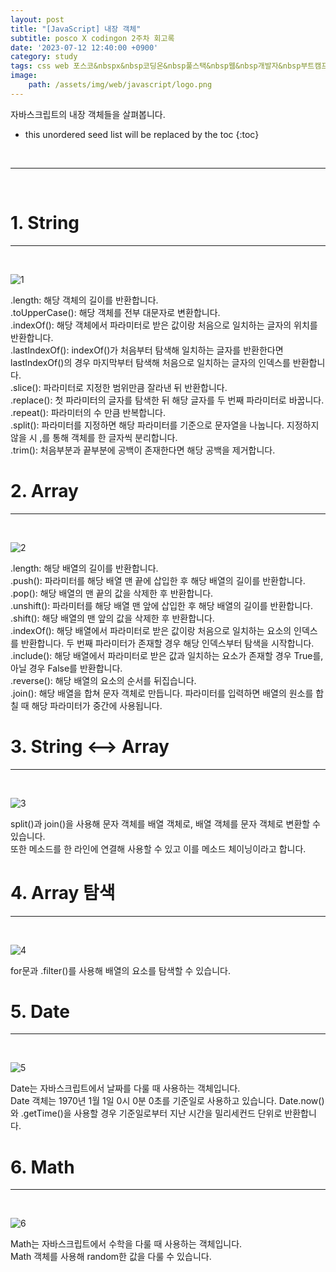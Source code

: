 ```yaml
---
layout: post
title: "[JavaScript] 내장 객체"
subtitle: posco X codingon 2주차 회고록
date: '2023-07-12 12:40:00 +0900'
category: study
tags: css web 포스코&nbspx&nbsp코딩온&nbsp풀스택&nbsp웹&nbsp개발자&nbsp부트캠프&nbsp8기
image:
    path: /assets/img/web/javascript/logo.png
---
```


자바스크립트의 내장 객체들을 살펴봅니다.<br>

<!--more-->

* this unordered seed list will be replaced by the toc
{:toc}
<br>



---
<br>

# 1. String
---
<br>

![1](/assets/img/web/javascript/2023-07-12-[JavaScript]_내장_객체/a.png)
<br>

.length: 해당 객체의 길이를 반환합니다.<br>
.toUpperCase(): 해당 객체를 전부 대문자로 변환합니다.<br>
.indexOf(): 해당 객체에서 파라미터로 받은 값이랑 처음으로 일치하는 글자의 위치를 반환합니다.<br>
.lastIndexOf(): indexOf()가 처음부터 탐색해 일치하는 글자를 반환한다면 lastIndexOf()의 경우 마지막부터 탐색해 처음으로 일치하는 글자의 인덱스를 반환합니다.<br>
.slice(): 파라미터로 지정한 범위만큼 잘라낸 뒤 반환합니다.<br>
.replace(): 첫 파라미터의 글자를 탐색한 뒤 해당 글자를 두 번째 파라미터로 바꿉니다.<br>
.repeat(): 파라미터의 수 만큼 반복합니다.<br>
.split(): 파라미터를 지정하면 해당 파라미터를 기준으로 문자열을 나눕니다. 지정하지 않을 시 ,를 통해 객체를 한 글자씩 분리합니다.<br>
.trim(): 처음부분과 끝부분에 공백이 존재한다면 해당 공백을 제거합니다.<br>

# 2. Array
---
<br>

![2](/assets/img/web/javascript/2023-07-12-[JavaScript]_내장_객체/b.png)
<br>

.length: 해당 배열의 길이를 반환합니다.<br>
.push(): 파라미터를 해당 배열 맨 끝에 삽입한 후 해당 배열의 길이를 반환합니다.<br>
.pop(): 해당 배열의 맨 끝의 값을 삭제한 후 반환합니다.<br>
.unshift(): 파라미터를 해당 배열 맨 앞에 삽입한 후 해당 배열의 길이를 반환합니다.<br>
.shift(): 해당 배열의 맨 앞의 값을 삭제한 후 반환합니다.<br>
.indexOf(): 해당 배열에서 파라미터로 받은 값이랑 처음으로 일치하는 요소의 인덱스를 반환합니다. 두 번째 파라미터가 존재할 경우 해당 인덱스부터 탐색을 시작합니다.<br>
.include(): 해당 배열에서 파라미터로 받은 값과 일치하는 요소가 존재할 경우 True를, 아닐 경우 False를 반환합니다.<br>
.reverse(): 해당 배열의 요소의 순서를 뒤집습니다.<br>
.join(): 해당 배열을 합쳐 문자 객체로 만듭니다. 파라미터를 입력하면 배열의 원소를 합칠 때 해당 파라미터가 중간에 사용됩니다.<br>


# 3. String \<--\> Array
---
<br>

![3](/assets/img/web/javascript/2023-07-12-[JavaScript]_내장_객체/c.png)
<br>

split()과 join()을 사용해 문자 객체를 배열 객체로, 배열 객체를 문자 객체로 변환할 수 있습니다.<br>
또한 메소드를 한 라인에 연결해 사용할 수 있고 이를 메소드 체이닝이라고 합니다.<br>


# 4. Array 탐색
---
<br>

![4](/assets/img/web/javascript/2023-07-12-[JavaScript]_내장_객체/d.png)
<br>

for문과 .filter()를 사용해 배열의 요소를 탐색할 수 있습니다.<br>


# 5. Date
---
<br>

![5](/assets/img/web/javascript/2023-07-12-[JavaScript]_내장_객체/e.png)
<br>

Date는 자바스크립트에서 날짜를 다룰 때 사용하는 객체입니다.<br>
Date 객체는 1970년 1월 1일 0시 0분 0초를 기준일로 사용하고 있습니다. Date.now()와 .getTime()을 사용할 경우 기준일로부터 지난 시간을 밀리세컨드 단위로 반환합니다.<br>

# 6. Math
---
<br>

![6](/assets/img/web/javascript/2023-07-12-[JavaScript]_내장_객체/f.png)
<br>

Math는 자바스크립트에서 수학을 다룰 때 사용하는 객체입니다.<br>
Math 객체를 사용해 random한 값을 다룰 수 있습니다.<br>
